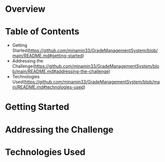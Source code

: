 # Overview


# Table of Contents 
- Getting Started(https://github.com/minamin33/GradeManagementSystem/blob/main/README.md#getting-started)
- Addressing the Challenge(https://github.com/minamin33/GradeManagementSystem/blob/main/README.md#addressing-the-challenge)
- Technologies Used(https://github.com/minamin33/GradeManagementSystem/blob/main/README.md#technologies-used)

# Getting Started


# Addressing the Challenge


# Technologies Used


